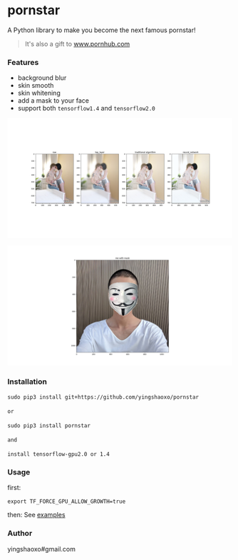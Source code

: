 # pornstar

A Python library to make you become the next famous pornstar!

> It's also a gift to www.pornhub.com


### Features
* background blur
* skin smooth
* skin whitening
* add a mask to your face
* support both `tensorflow1.4` and `tensorflow2.0`

![Feature1](https://github.com/yingshaoxo/pornstar/raw/master/Feature_1.png)

![Feature2](https://github.com/yingshaoxo/pornstar/raw/master/Feature_2.png)


### Installation
```
sudo pip3 install git+https://github.com/yingshaoxo/pornstar

or 

sudo pip3 install pornstar

and 

install tensorflow-gpu2.0 or 1.4
```


### Usage
first:
```
export TF_FORCE_GPU_ALLOW_GROWTH=true
```

then:
See [examples](https://github.com/yingshaoxo/pornstar/tree/master/example)


### Author

yingshaoxo#gmail.com
